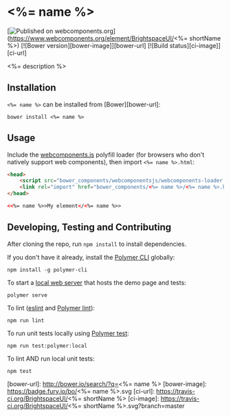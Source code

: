# <%= name %>
[![Published on webcomponents.org](https://img.shields.io/badge/webcomponents.org-published-blue.svg)](https://www.webcomponents.org/element/BrightspaceUI/<%= shortName %>)
[![Bower version][bower-image]][bower-url]
[![Build status][ci-image]][ci-url]

<%= description %>

## Installation

`<%= name %>` can be installed from [Bower][bower-url]:
```shell
bower install <%= name %>
```

## Usage

Include the [webcomponents.js](http://webcomponents.org/polyfills/) polyfill loader (for browsers who don't natively support web components), then import `<%= name %>.html`:

```html
<head>
	<script src="bower_components/webcomponentsjs/webcomponents-loader.js"></script>
	<link rel="import" href="bower_components/<%= name %>/<%= name %>.html">
</head>
```

<!---
```
<custom-element-demo>
  <template>
    <script src="../webcomponentsjs/webcomponents-loader.js"></script>
    <link rel="import" href="../d2l-typography/d2l-typography.html">
    <link rel="import" href="<%= name %>.html">
    <custom-style include="d2l-typography">
      <style is="custom-style" include="d2l-typography"></style>
    </custom-style>
    <style>
      html {
        font-size: 20px;
        font-family: 'Lato', 'Lucida Sans Unicode', 'Lucida Grande', sans-serif;
      }
    </style>
    <next-code-block></next-code-block>
  </template>
</custom-element-demo>
```
-->
```html
<<%= name %>>My element</<%= name %>>
```

## Developing, Testing and Contributing

After cloning the repo, run `npm install` to install dependencies.

If you don't have it already, install the [Polymer CLI](https://www.polymer-project.org/3.0/docs/tools/polymer-cli) globally:

```shell
npm install -g polymer-cli
```

To start a [local web server](https://www.polymer-project.org/3.0/docs/tools/polymer-cli-commands#serve) that hosts the demo page and tests:

```shell
polymer serve
```

To lint ([eslint](http://eslint.org/) and [Polymer lint](https://www.polymer-project.org/3.0/docs/tools/polymer-cli-commands#lint)):

```shell
npm run lint
```

To run unit tests locally using [Polymer test](https://www.polymer-project.org/3.0/docs/tools/polymer-cli-commands#tests):

```shell
npm run test:polymer:local
```

To lint AND run local unit tests:

```shell
npm test
```

[bower-url]: http://bower.io/search/?q=<%= name %>
[bower-image]: https://badge.fury.io/bo/<%= name %>.svg
[ci-url]: https://travis-ci.org/BrightspaceUI/<%= shortName %>
[ci-image]: https://travis-ci.org/BrightspaceUI/<%= shortName %>.svg?branch=master
